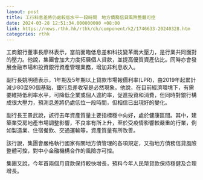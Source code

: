 ```yaml
---
layout: post
title: 工行料息差將仍處較低水平一段時間　地方債務信貸風險整體可控
date: 2024-03-28 12:51:34.000000000 +08:00
link: https://news.rthk.hk/rthk/ch/component/k2/1746633-20240328.htm
categories: rthk
---
```


工商銀行董事長廖林表示，當前面臨低息差和科技變革兩大壓力，是行業共同面對的壓力。他說，集團會加大力度拓展個人貸款，並提高優質資產佔比。同時亦會發展金融市場和投資銀行資產管理業務，增加非利息收入。

副行長姚明德表示，1年期及5年期以上貸款市場報價利率(LPR)，由2019年起累計減少80至90個基點，銀行息差收窄是必然現象。他說，在目前經濟環境下，有需要維持低利率水平，可降低企業或個人違約率，促進投資和消費，但同時對銀行構成很大壓力，預測息差將仍處低位一段時間，但相信已出現好的變化。

副行長王景武說，該行去年資產質量主要指標穩中向好，處於健康區間。其中，建築業受房地產市場調整影響，不良率有所上升，至於受疫情影響較嚴重的行業，例如製造業、住宿餐飲、交通運輸等，資產質量有所改善。

該行說，集團會嚴格執行國家有關地方債管理的各項規定，又指地方債務信貸風險整體可控，對中小金融機構合作的風險亦可控。

集團又說，今年首兩個月貸款保持較快增長，預料今年人民幣貸款保持穩健及合理增長。
